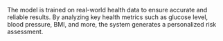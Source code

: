 The model is trained on real-world health data to ensure accurate and reliable results. By analyzing key health metrics such as glucose level, blood pressure, BMI, and more, the system generates a personalized risk assessment.
